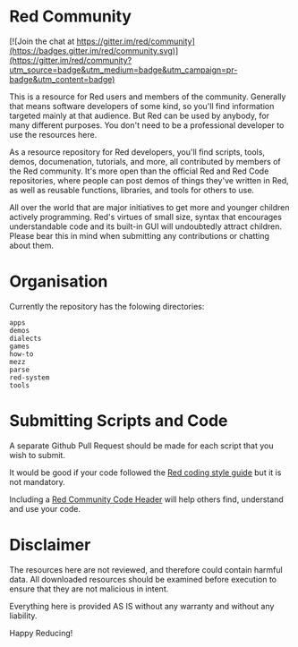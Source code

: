 # Red Community

[![Join the chat at https://gitter.im/red/community](https://badges.gitter.im/red/community.svg)](https://gitter.im/red/community?utm_source=badge&utm_medium=badge&utm_campaign=pr-badge&utm_content=badge)

This is a resource for Red users and members of the community. Generally that
means software developers of some kind, so you'll find information targeted
mainly at that audience. But Red can be used by anybody, for many different
purposes. You don't need to be a professional developer to use the resources
here.

As a resource repository for Red developers, you'll find scripts, tools, demos,
documenation, tutorials, and more, all contributed by members of the Red
community. It's more open than the official Red and Red Code repositories, where
people can post demos of things they've written in Red, as well as reusable
functions, libraries, and tools for others to use.

All over the world that are major initiatives to get more and younger children actively programming. Red's virtues of small size, syntax that encourages understandable code and its built-in GUI will undoubtedly attract children. Please bear this in mind when submitting any contributions or chatting about them.

# Organisation

Currently the repository has the folowing directories:

    apps
    demos
    dialects
    games
    how-to
    mezz
    parse
    red-system
    tools
    

# Submitting Scripts and Code

A separate Github Pull Request should be made for each script that you wish to submit.

It would be good if your code followed the [Red coding style guide](https://github.com/red/red/wiki/Coding-Style-Guide) but it is not mandatory.

Including a [Red Community Code Header](https://github.com/red/community/wiki/Community-Code-Headers) will help others find, understand and use your code.

# Disclaimer

The resources here are not reviewed, and therefore could contain harmful data. All downloaded resources should be examined before execution to ensure that they are not malicious in intent.

Everything here is provided AS IS without any warranty and without any liability.

Happy Reducing!
